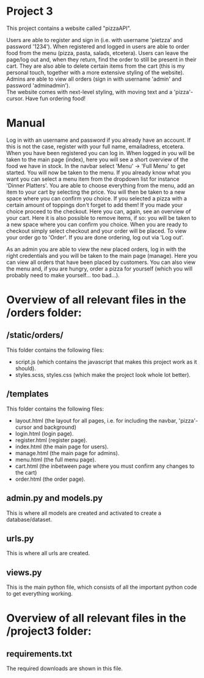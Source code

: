 # Project 3

This project contains a website called "pizzaAPI".

Users are able to register and sign in (i.e. with username 'pietzza' and password '1234'). When registered and logged in users are able to order food from the menu (pizza, pasta, salads, etcetera). Users can leave the page/log out and, when they return, find the order to still be present in their cart. They are also able to delete certain items from the cart (this is my personal touch, together with a more extensive styling of the website).
Admins are able to view all orders (sign in with username 'admin' and password 'adminadmin').  
The website comes with next-level styling, with moving text and a 'pizza'-cursor. Have fun ordering food!

# Manual
Log in with an username and password if you already have an account. If this is not the case, register with your full name, emailadress, etcetera. When you have been registered you can log in.
When logged in you will be taken to the main page (index), here you will see a short overview of the food we have in stock. In the navbar select 'Menu' -> 'Full Menu' to get started. You will now be taken to the menu. If you already know what you want you can select a menu item from the dropdown list for instance 'Dinner Platters'. You are able to choose everything from the menu, add an item to your cart by selecting the price. You will then be taken to a new space where you can confirm you choice. If you selected a pizza with a certain amount of toppings don't forget to add them!
If you made your choice proceed to the checkout. Here you can, again, see an overview of your cart. Here it is also possible to remove items, if so: you will be taken to a new space where you can confirm you choice. When you are ready to checkout simply select checkout and your order will be placed. To view your order go to 'Order'. If you are done ordering, log out via 'Log out'.

As an admin you are able to view the new placed orders, log in with the right credentials and you will be taken to the main page (manage). Here you can view all orders that have been placed by customers. You can also view the menu and, if you are hungry, order a pizza for yourself (which you will probably need to make yourself... too bad...).

# Overview of all relevant files in the /orders folder:
## /static/orders/
This folder contains the following files:
- script.js (which contains the javascript that makes this project work as it should).
- styles.scss, styles.css (which make the project look whole lot better).

## /templates
This folder contains the following files:
- layout.html (the layout for all pages, i.e. for including the navbar, 'pizza'-cursor and background)
- login.html (login page).
- register.html (register page).
- index.html (the main page for users).
- manage.html (the main page for admins).
- menu.html (the full menu page).
- cart.html (the inbetween page where you must confirm any changes to the cart)
- order.html (the order page).

## admin.py and models.py
This is where all models are created and activated to create a database/dataset.

## urls.py
This is where all urls are created.

## views.py
This is the main python file, which consists of all the important python code to get everything working.

# Overview of all relevant files in the /project3 folder:
## requirements.txt
The required downloads are shown in this file.
